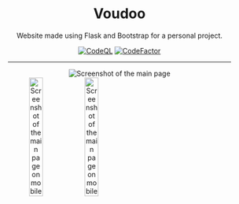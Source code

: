 <div align="center" style="padding-left: 5%; padding-right: 5%">
<h1>Voudoo</h1>
<p>Website made using Flask and Bootstrap for a personal project.</p>

[![CodeQL](https://github.com/qtchaos/voudoo/actions/workflows/codeql.yml/badge.svg)](https://github.com/qtchaos/voudoo/actions/workflows/codeql.yml)
[![CodeFactor](https://www.codefactor.io/repository/github/qtchaos/voudoo/badge)](https://www.codefactor.io/repository/github/qtchaos/voudoo)

---

<img src="https://media.discordapp.net/attachments/865638548928725012/976486665793196072/unknown.png?width=1344&height=701" alt="Screenshot of the main page">
<div style="display: flex">
<img width="25%" height="25%" src="https://media.discordapp.net/attachments/865638548928725012/976488373642485850/unknown.png?width=323&height=701" alt="Screenshot of the main page on mobile">
<img width="25%" height="25%" src="https://media.discordapp.net/attachments/865638548928725012/976487634618687508/unknown.png" alt="Screenshot of the main page on mobile">
</div>
</div>


    